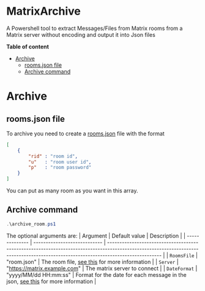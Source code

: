 # MatrixArchive <!-- omit in toc -->

A Powershell tool to extract Messages/Files from Matrix rooms from a Matrix server without encoding and output it into Json files

**Table of content**

- [Archive](#archive)
	- [rooms.json file](#roomsjson-file)
	- [Archive command](#archive-command)

# Archive

## rooms.json file

To archive you need to create a [rooms.json](rooms.json) file with the format
 
```json
[
	{
		"rid" : "room id",
		"u"   : "room user id",
		"p"   : "room password"
	}
]
```

You can put as many room as you want in this array.

## Archive command

```Powershell
.\archive_room.ps1
```

The optional arguments are:
| Argument       | Default value                | Description                                                                                                                                                                        |
| -------------- | ---------------------------- | ---------------------------------------------------------------------------------------------------------------------------------------------------------------------------------- |
| ``RoomsFile``  | "room.json"                  | The room file, [see this](#roomsjson-file) for more information                                                                                                                    |
| ``Server``     | "https://matrix.example.com" | The matrix server to connect                                                                                                                                                       |
| ``DateFormat`` | "yyyy/MM/dd HH:mm:ss"        | Format for the date for each message in the json, [see this](https://docs.microsoft.com/en-us/dotnet/standard/base-types/custom-date-and-time-format-strings) for more information |

